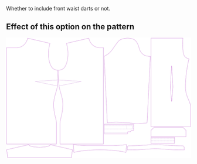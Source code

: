 Whether to include front waist darts or not.

## Effect of this option on the pattern

![This image shows the effect of this option by superimposing several variants that have a different value for this option](simone_frontdarts_sample.svg "Effect of this option on the pattern")
